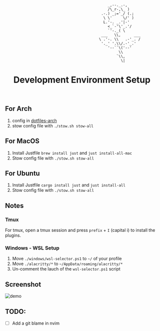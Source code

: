 ```
                                               _,--._.-,            
                                               /\_r-,\_ )           
                                            .-.) _;='_/ (.;         
                                             \ \'     \/' )         
                                             L.'-. _.'|-'           
                                               <_`-'\'_.'/          
                                               `'-._( \             
                                            ___   \\,      ___      
                                           \ .'-. \\   .-'_. /      
                                            '._' '.\\/.-'_.'        
                                               '--``\('--'          
                                                    \\              
                                                   `\\,             
                                                     \|             

```
<p align="center">
   <h1 align="center"><b>Development Environment Setup</b></h1>
   <p align="center">
      <br />
      <!--<a href="https://latent.blog"><strong>By Gui »</strong></a>-->
  </p>
</p> 

## For Arch
1. config in [dotfiles-arch](https://github.com/LatentDream/dotfiles-arch)
2. stow config file with `./stow.sh stow-all`

## For MacOS
1. Install Justfile `brew install just` and `just install-all-mac`
2. Stow config file with `./stow.sh stow-all`

## For Ubuntu

1. Install Justfile `cargo install just` and `just install-all`
2. Stow config file with `./stow.sh stow-all`

## Notes
### Tmux
For tmux, open a tmux session and press `prefix` + `I` (capital i) to install the plugins.

### Windows - WSL Setup

1. Move `./windows/wsl-selector.ps1` to `~/` of your profile
2. Move `./alacritty/*` to `~/AppData/roaming/alacritty/*`
3. Un-comment the lauch of the `wsl-selector.ps1` script

## Screenshot

![demo](./demo.png)

## TODO:
- [ ] Add a git blame in nvim
